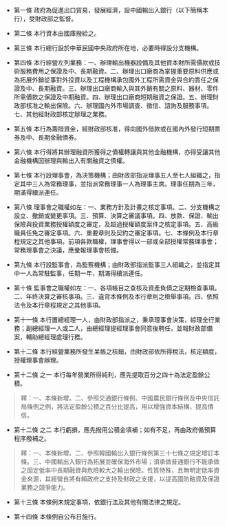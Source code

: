 * 第一條 政府為促進出口貿易，發展經濟，設中國輸出入銀行（以下簡稱本行），受財政部之監督。

* 第二條 本行資本由國庫撥給之。

* 第三條 本行總行設於中華民國中央政府所在地，必要時得設分支機構。

* 第四條 本行經營左列業務：一、辦理輸出機器設備及其他資本財所需價款或技術服務費用之保證及中、長期融資。二、辦理出口廠商為掌握重要原料供應或為拓展外銷從事對外投資以及工程機構承包國外工程所需資金與合約責任之保證及中、長期融資。三、辦理出口廠商輸入與其外銷有關之原料、器材、零件所需價款之保證及中期融資。四、辦理出口廠商短期融資之保證。五、辦理財政部核准之輸出保險。六、辦理國內外市場調查、徵信、諮詢及服務事項。七、其他經財政部核定辦理之業務。

* 第五條 本行為籌措資金，經財政部核准，得向國外借款或在國內外發行短期票券及中、長期金融債券。

* 第六條 本行得將其辦理融資所獲得之債權轉讓與其他金融機構，亦得受讓其他金融機構因辦理與輸出入有關融資之債權。

* 第七條 本行設理事會，為決策機構；由財政部指派理事五人至七人組織之，指定其中三人為常務理事，並指派常務理事一人為理事主席。理事任期為三年，期滿得續派連任。

* 第八條 理事會之職權如左：一、業務方針及計畫之核定事項。二、分支機構之設立、撤銷或變更事項。三、預算、決算之審議事項。四、放款、保證、輸出保險與投資業務授權額度之審定，及超過授權額度案件之核定事項。五、高級職員任免之審定事項。六、重要章則及契約之審定事項。七、本條例及本行章程規定之其他事項。前項各款職權，理事會得以一部或全部授權常務理事會；常務理事會之決議，應彙報理事會核備。

* 第九條 本行設監事會，為監察機構；由財政部指派監事三人組織之，並指定其中一人為常駐監事，任期一年，期滿得續派連任。

* 第十條 監事會之職權如左：一、各項帳目之查核及資產負債之定期檢查事項。二、年終決算之審核事項。三、違背本條例及本行章則之檢舉事項。四、依照法令及本行章程規定之其他事項。

* 第十一條 本行置總經理一人，由財政部指派之，秉承理事會決策，綜理全行業務；副總經理一人或二人，由總經理提經理事會同意後聘任，並報財政部備案，輔助總經理處理行務。

* 第十二條 本行經營業務所發生呆帳之核銷，由財政部依所得稅法，核定額度，授權理事會辦理。

* 第十二條 之一 本行每年營業所得純利，應先提取百分之四十為法定盈餘公積。

> 釋：一、本條新增。二、參照交通銀行條例、中國農民銀行條例及中央信託局條例之例，將法定盈餘公積之百分比提高，用以增強資本結構，提高債信。

* 第十二條 之二 本行虧損，應先撥用公積金填補；如有不足，再由政府循預算程序撥補之。

> 釋：一、本條新增。二、參照韓國輸出入銀行條例第三十七條之規定增訂本條。三、中國輸出入銀行為拓展並確保海外市場；須承做普通銀行不能承做之固定低率中長期融資與危險較大之輸出保險。性質特殊，且無明定低率資金來源，其經營自將有賴政府之支持及財政之支援，以提高國防融資及保證業務之競爭能力。

* 第十三條 本條例未規定事項，依銀行法及其他有關法律之規定。

* 第十四條 本條例自公布日施行。

